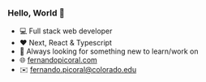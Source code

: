 ### Hello, World 👋

- 💻 Full stack web developer
- ❤️ Next, React & Typescript
- 👀 Always looking for something new to learn/work on
- 🌐 [fernandopicoral.com](https://fernandopicoral.com)
- ✉️ [fernando.picoral@colorado.edu](mailto:fernando.picoral@colorado.edu)

<!--
**feRpicoral/feRpicoral** is a ✨ _special_ ✨ repository because its `README.md` (this file) appears on your GitHub profile.

Here are some ideas to get you started:

- 🔭 I’m currently working on ...
- 🌱 I’m currently learning ...
- 👯 I’m looking to collaborate on ...
- 🤔 I’m looking for help with ...
- 💬 Ask me about ...
- 📫 How to reach me: ...
- 😄 Pronouns: ...
- ⚡ Fun fact: ...
-->
